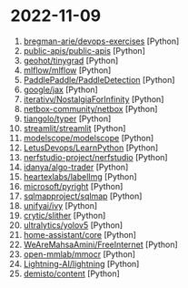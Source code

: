 # 2022-11-09

1. [bregman-arie/devops-exercises](https://github.com/bregman-arie/devops-exercises "Linux, Jenkins, AWS, SRE, Prometheus, Docker, Python, Ansible, Git, Kubernetes, Terraform, OpenStack, SQL, NoSQL, Azure, GCP, DNS, Elastic, Network, Virtualization. DevOps Interview Questions") [Python]
2. [public-apis/public-apis](https://github.com/public-apis/public-apis "A collective list of free APIs") [Python]
3. [geohot/tinygrad](https://github.com/geohot/tinygrad "You like pytorch? You like micrograd? You love tinygrad! ❤️") [Python]
4. [mlflow/mlflow](https://github.com/mlflow/mlflow "Open source platform for the machine learning lifecycle") [Python]
5. [PaddlePaddle/PaddleDetection](https://github.com/PaddlePaddle/PaddleDetection "Object Detection toolkit based on PaddlePaddle. It supports object detection, instance segmentation, multiple object tracking and real-time multi-person keypoint detection.") [Python]
6. [google/jax](https://github.com/google/jax "Composable transformations of Python+NumPy programs: differentiate, vectorize, JIT to GPU/TPU, and more") [Python]
7. [iterativv/NostalgiaForInfinity](https://github.com/iterativv/NostalgiaForInfinity "Trading strategy for the Freqtrade crypto bot") [Python]
8. [netbox-community/netbox](https://github.com/netbox-community/netbox "The premiere source of truth powering network automation. Open source under Apache 2. Public demo: https://demo.netbox.dev") [Python]
9. [tiangolo/typer](https://github.com/tiangolo/typer "Typer, build great CLIs. Easy to code. Based on Python type hints.") [Python]
10. [streamlit/streamlit](https://github.com/streamlit/streamlit "Streamlit — The fastest way to build data apps in Python") [Python]
11. [modelscope/modelscope](https://github.com/modelscope/modelscope "ModelScope is committed to empowering a wide-spectrum of developers to leverage AI models from various domains. (致力于通过开放的社区合作，开源AI模型以及相关创新技术，推动基于模型即服务的生态繁荣发展。)") [Python]
12. [LetusDevops/LearnPython](https://github.com/LetusDevops/LearnPython "Learn Python with LetUsDevOps") [Python]
13. [nerfstudio-project/nerfstudio](https://github.com/nerfstudio-project/nerfstudio "A collaboration friendly studio for NeRFs") [Python]
14. [idanya/algo-trader](https://github.com/idanya/algo-trader "Trading bot with support for realtime trading, backtesting, custom strategies and much more.") [Python]
15. [heartexlabs/labelImg](https://github.com/heartexlabs/labelImg "LabelImg is now part of the Label Studio community. The popular image annotation tool created by Tzutalin is no longer actively being developed, but you can check out Label Studio, the open source data labeling tool for images, text, hypertext, audio, video and time-series data.") [Python]
16. [microsoft/pyright](https://github.com/microsoft/pyright "Static type checker for Python") [Python]
17. [sqlmapproject/sqlmap](https://github.com/sqlmapproject/sqlmap "Automatic SQL injection and database takeover tool") [Python]
18. [unifyai/ivy](https://github.com/unifyai/ivy "The Unified Machine Learning Framework") [Python]
19. [crytic/slither](https://github.com/crytic/slither "Static Analyzer for Solidity") [Python]
20. [ultralytics/yolov5](https://github.com/ultralytics/yolov5 "YOLOv5 🚀 in PyTorch > ONNX > CoreML > TFLite") [Python]
21. [home-assistant/core](https://github.com/home-assistant/core "🏡 Open source home automation that puts local control and privacy first.") [Python]
22. [WeAreMahsaAmini/FreeInternet](https://github.com/WeAreMahsaAmini/FreeInternet "Women, Life, Freedom. The goal of this project is to provide free internet access to Iranian people by any means. #MahsaAmini") [Python]
23. [open-mmlab/mmocr](https://github.com/open-mmlab/mmocr "OpenMMLab Text Detection, Recognition and Understanding Toolbox") [Python]
24. [Lightning-AI/lightning](https://github.com/Lightning-AI/lightning "Build and train PyTorch models and connect them to the ML lifecycle using Lightning App templates, without handling DIY infrastructure, cost management, scaling, and other headaches.") [Python]
25. [demisto/content](https://github.com/demisto/content "Demisto is now Cortex XSOAR. Automate and orchestrate your Security Operations with Cortex XSOAR's ever-growing Content Repository. Pull Requests are always welcome and highly appreciated!") [Python]
